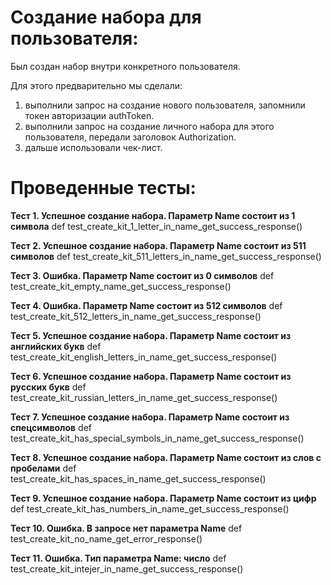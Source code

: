 # Создание набора для пользователя:

Был создан набор внутри конкретного пользователя.

Для этого предварительно мы сделали:

1. выполнили запрос на создание нового пользователя, запомнили токен авторизации authToken.
2. выполнили запрос на создание личного набора для этого пользователя, передали заголовок Authorization.
3. дальше использовали чек-лист.

# Проведенные тесты:

__Тест 1. Успешное создание набора. Параметр Name состоит из 1 символа__
def test_create_kit_1_letter_in_name_get_success_response()

__Тест 2. Успешное создание набора. Параметр Name состоит из 511 символов__
def test_create_kit_511_letters_in_name_get_success_response()

__Тест 3. Ошибка. Параметр Name состоит из 0 символов__
def test_create_kit_empty_name_get_success_response()

__Тест 4. Ошибка. Параметр Name состоит из 512 символов__
def test_create_kit_512_letters_in_name_get_success_response()

__Тест 5. Успешное создание набора. Параметр Name состоит из английских букв__
def test_create_kit_english_letters_in_name_get_success_response()

__Тест 6. Успешное создание набора. Параметр Name состоит из русских букв__
def test_create_kit_russian_letters_in_name_get_success_response()

__Тест 7. Успешное создание набора. Параметр Name состоит из спецсимволов__
def test_create_kit_has_special_symbols_in_name_get_success_response()

__Тест 8. Успешное создание набора. Параметр Name состоит из слов с пробелами__
def test_create_kit_has_spaces_in_name_get_success_response()

__Тест 9. Успешное создание набора. Параметр Name состоит из цифр__
def test_create_kit_has_numbers_in_name_get_success_response()

__Тест 10. Ошибка. В запросе нет параметра Name__
def test_create_kit_no_name_get_error_response()

__Тест 11. Ошибка. Тип параметра Name: число__
def test_create_kit_intejer_in_name_get_success_response()